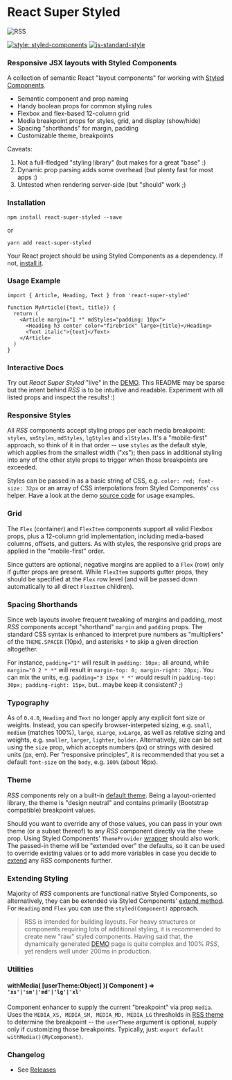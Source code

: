 
React Super Styled
==================

![RSS](banner.jpg)

[![style: styled-components](https://img.shields.io/badge/style-%F0%9F%92%85%20styled--components-orange.svg?colorB=daa357&colorA=db748e)](https://github.com/styled-components/styled-components)
[![js-standard-style](https://img.shields.io/badge/styled_with-prettier-ff69b4.svg)](http://https://prettier.io/)


### Responsive JSX layouts with Styled Components

A collection of semantic React "layout components" for working with [Styled Components](https://www.styled-components.com/).

* Semantic component and prop naming
* Handy boolean props for common styling rules
* Flexbox and flex-based 12-column grid
* Media breakpoint props for styles, grid, and display (show/hide)
* Spacing "shorthands" for margin, padding
* Customizable theme, breakpoints

Caveats:
1) Not a full-fledged "styling library" (but makes for a great "base" :)
2) Dynamic prop parsing adds some overhead (but plenty fast for most apps :)
3) Untested when rendering server-side (but "should" work ;)


### Installation
```
npm install react-super-styled --save
```
or
```
yarn add react-super-styled
```

Your React project should be using Styled Components as a dependency. If not, [install it](https://www.styled-components.com/docs/basics#installation).


### Usage Example
```
import { Article, Heading, Text } from 'react-super-styled'

function MyArticle({text, title}) {
  return (
    <Article margin="1 *" mdStyles="padding: 10px">
      <Heading h3 center color="firebrick" large>{title}</Heading>
      <Text italic">{text}</Text>
    </Article>
  )
}
```

### Interactive Docs
Try out *React Super Styled* "live" in the [DEMO](https://moarwick.github.io/react-super-styled/). This README may be sparse but the intent behind *RSS* is to be intuitive and readable. Experiment with all listed props and inspect the results! :)

### Responsive Styles
All *RSS* components accept styling props per each media breakpoint: `styles`, `smStyles`, `mdStyles`, `lgStyles` and `xlStyles`. It's a "mobile-first" approach, so think of it in that order -- use `styles` as the default style, which applies from the smallest width ("xs"); then pass in additional styling into any of the other style props to trigger when those breakpoints are exceeded.

Styles can be passed in as a basic string of CSS, e.g. `color: red; font-size: 32px` or an array of CSS interpolations from Styled Components' `css` helper. Have a look at the demo [source code](https://github.com/moarwick/react-super-styled/blob/master/src/ComponentDemo.js) for usage examples.

### Grid
The `Flex` (container) and `FlexItem` components support all valid Flexbox props, plus a 12-column grid implementation, including media-based columns, offsets, and gutters. As with styles, the responsive grid props are applied in the "mobile-first" order.

Since gutters are optional, negative margins are applied to a `Flex` (row) only if gutter props are present. While `FlexItem` supports gutter props, they should be specified at the `Flex` row level (and will be passed down automatically to all direct `FlexItem` children).

### Spacing Shorthands
Since web layouts involve frequent tweaking of margins and padding, most *RSS* components accept "shorthand" `margin` and `padding` props. The standard CSS syntax is enhanced to interpret pure numbers as "multipliers" of the `THEME.SPACER` (10px), and asterisks `*` to skip a given direction altogether.

For instance, `padding="1"` will result in `padding: 10px;` all around, while `margin="0 2 * *"` will result in `margin-top: 0; margin-right: 20px;`. You can mix the units, e.g. `padding="3 15px * *"` would result in `padding-top: 30px; padding-right: 15px`, but.. maybe keep it consistent? ;)

### Typography
As of `0.4.0`, `Heading` and `Text` no longer apply any explicit font size or weights. Instead, you can specify browser-interpeted sizing, e.g. `small`, `medium` (matches 100%), `large`, `xLarge`, `xxLarge`, as well as relative sizing and weights, e.g. `smaller`, `larger`, `lighter`, `bolder`. Alternatively, size can be set using the `size` prop, which accepts numbers (px) or strings with desired units (px, em). Per "responsive principles", it is recommended that you set a default `font-size` on the `body`, e.g. `100%` (about 16px).

### Theme
*RSS* components rely on a built-in [default theme](https://github.com/moarwick/react-super-styled/blob/master/src/lib/THEME.js). Being a layout-oriented library, the theme is "design neutral" and contains primarily (Bootstrap compatible) breakpoint values.

Should you want to override any of those values, you can pass in your own theme (or a subset thereof) to any *RSS* component directly via the `theme` prop. Using Styled Components' `ThemeProvider` [wrapper](https://www.styled-components.com/docs/advanced#theming) should also work. The passed-in theme will be "extended over" the defaults, so it can be used to override existing values or to add more variables in case you decide to [extend](#extending-styling) any *RSS* components further.

### Extending Styling
Majority of *RSS* components are functional native Styled Components, so alternatively, they can be extended via Styled Components' [extend method](https://www.styled-components.com/docs/basics#extending-styles). For `Heading` and `Flex` you can use the `styled(Component)` approach.

> RSS is intended for building layouts. For heavy structures or components requiring lots of additional styling, it is recommended to create new "raw" styled components. Having said that, the dynamically generated [DEMO](https://moarwick.github.io/react-super-styled/) page is quite complex and 100% *RSS*, yet renders well under 200ms in production.


### Utilities

#### withMedia( [userTheme:Object] )( Component ) ⇒ <code>'xs'|'sm'|'md'|'lg'|'xl'</code>
Component enhancer to supply the current "breakpoint" via prop `media`. Uses the `MEDIA_XS, MEDIA_SM, MEDIA_MD, MEDIA_LG` thresholds in [RSS theme](https://github.com/moarwick/react-super-styled/blob/master/src/lib/THEME.js) to determine the breakpoint -- the `userTheme` argument is optional, supply only if customizing those breakpoints. Typically, just: `export default withMedia()(MyComponent)`.

### Changelog
* See [Releases](https://github.com/moarwick/react-super-styled/releases)
